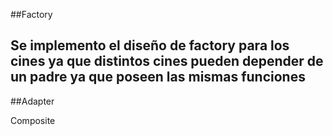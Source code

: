 ##Factory

Se implemento el diseño de factory para los cines ya que distintos cines pueden depender de un padre ya que poseen las mismas funciones
--


##Adapter

Composite
